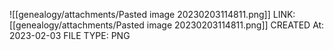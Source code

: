 ![[genealogy/attachments/Pasted image 20230203114811.png]]
LINK: [[genealogy/attachments/Pasted image 20230203114811.png]]
CREATED At: 2023-02-03
FILE TYPE: PNG
